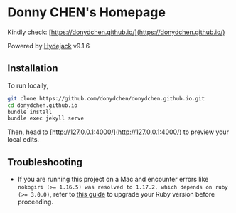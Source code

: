 # Donny CHEN's Homepage


Kindly check: [https://donydchen.github.io/](https://donydchen.github.io/)

Powered by [Hydejack](https://hydejack.com/) v9.1.6

## Installation

To run locally, 

```bash
git clone https://github.com/donydchen/donydchen.github.io.git
cd donydchen.github.io
bundle install
bundle exec jekyll serve
```

Then, head to [http://127.0.0.1:4000/](http://127.0.0.1:4000/) to preview your local edits.

## Troubleshooting

* If you are running this project on a Mac and encounter errors like `nokogiri (>= 1.16.5) was resolved to 1.17.2, which depends on ruby (>= 3.0.0)`, refer to [this guide](https://dev.to/luizgadao/easy-way-to-change-ruby-version-in-mac-m1-m2-and-m3-16hl) to upgrade your Ruby version before proceeding.
